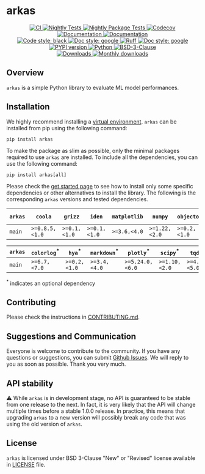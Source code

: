 # arkas

<p align="center">
    <a href="https://github.com/durandtibo/arkas/actions">
        <img alt="CI" src="https://github.com/durandtibo/arkas/workflows/CI/badge.svg">
    </a>
    <a href="https://github.com/durandtibo/arkas/actions">
        <img alt="Nightly Tests" src="https://github.com/durandtibo/arkas/workflows/Nightly%20Tests/badge.svg">
    </a>
    <a href="https://github.com/durandtibo/arkas/actions">
        <img alt="Nightly Package Tests" src="https://github.com/durandtibo/arkas/workflows/Nightly%20Package%20Tests/badge.svg">
    </a>
    <a href="https://codecov.io/gh/durandtibo/arkas">
        <img alt="Codecov" src="https://codecov.io/gh/durandtibo/arkas/branch/main/graph/badge.svg">
    </a>
    <br/>
    <a href="https://durandtibo.github.io/arkas/">
        <img alt="Documentation" src="https://github.com/durandtibo/arkas/workflows/Documentation%20(stable)/badge.svg">
    </a>
    <a href="https://durandtibo.github.io/arkas/dev/">
        <img alt="Documentation" src="https://github.com/durandtibo/arkas/workflows/Documentation%20(unstable)/badge.svg">
    </a>
    <br/>
    <a href="https://github.com/psf/black">
        <img  alt="Code style: black" src="https://img.shields.io/badge/code%20style-black-000000.svg">
    </a>
    <a href="https://google.github.io/styleguide/pyguide.html#s3.8-comments-and-docstrings">
        <img  alt="Doc style: google" src="https://img.shields.io/badge/%20style-google-3666d6.svg">
    </a>
    <a href="https://github.com/astral-sh/ruff">
        <img src="https://img.shields.io/endpoint?url=https://raw.githubusercontent.com/astral-sh/ruff/main/assets/badge/v2.json" alt="Ruff" style="max-width:100%;">
    </a>
    <a href="https://github.com/guilatrova/tryceratops">
        <img  alt="Doc style: google" src="https://img.shields.io/badge/try%2Fexcept%20style-tryceratops%20%F0%9F%A6%96%E2%9C%A8-black">
    </a>
    <br/>
    <a href="https://pypi.org/project/arkas/">
        <img alt="PYPI version" src="https://img.shields.io/pypi/v/arkas">
    </a>
    <a href="https://pypi.org/project/arkas/">
        <img alt="Python" src="https://img.shields.io/pypi/pyversions/arkas.svg">
    </a>
    <a href="https://opensource.org/licenses/BSD-3-Clause">
        <img alt="BSD-3-Clause" src="https://img.shields.io/pypi/l/arkas">
    </a>
    <br/>
    <a href="https://pepy.tech/project/arkas">
        <img  alt="Downloads" src="https://static.pepy.tech/badge/arkas">
    </a>
    <a href="https://pepy.tech/project/arkas">
        <img  alt="Monthly downloads" src="https://static.pepy.tech/badge/arkas/month">
    </a>
    <br/>

</p>

## Overview

`arkas` is a simple Python library to evaluate ML model performances.

## Installation

We highly recommend installing
a [virtual environment](https://packaging.python.org/guides/installing-using-pip-and-virtual-environments/).
`arkas` can be installed from pip using the following command:

```shell
pip install arkas
```

To make the package as slim as possible, only the minimal packages required to use `arkas` are
installed.
To include all the dependencies, you can use the following command:

```shell
pip install arkas[all]
```

Please check the [get started page](https://durandtibo.github.io/arkas/get_started) to see how to
install only some specific dependencies or other alternatives to install the library.
The following is the corresponding `arkas` versions and tested dependencies.

| `arkas` | `coola`        | `grizz`      | `iden`       | `matplotlib` | `numpy`       | `objectory`  | `polars`     | `scikit-learn` | `python`      |
|---------|----------------|--------------|--------------|--------------|---------------|--------------|--------------|----------------|---------------|
| `main`  | `>=0.8.5,<1.0` | `>=0.1,<1.0` | `>=0.1,<1.0` | `>=3.6,<4.0` | `>=1.22,<2.0` | `>=0.2,<1.0` | `>=1.0,<2.0` | `>=1.3,<2.0`   | `>=3.9,<3.13` |

| `arkas` | `colorlog`<sup>*</sup> | `hya`<sup>*</sup> | `markdown`<sup>*</sup> | `plotly`<sup>*</sup> | `scipy`<sup>*</sup> | `tqdm`<sup>*</sup> |
|---------|------------------------|-------------------|------------------------|----------------------|---------------------|--------------------|
| `main`  | `>=6.7,<7.0`           | `>=0.2,<1.0`      | `>=3.4,<4.0`           | `>=5.24.0,<6.0`      | `>=1.10,<2.0`       | `>=4.65,<5.0`      |

<sup>*</sup> indicates an optional dependency

## Contributing

Please check the instructions in [CONTRIBUTING.md](.github/CONTRIBUTING.md).

## Suggestions and Communication

Everyone is welcome to contribute to the community.
If you have any questions or suggestions, you can
submit [Github Issues](https://github.com/durandtibo/arkas/issues).
We will reply to you as soon as possible. Thank you very much.

## API stability

:warning: While `arkas` is in development stage, no API is guaranteed to be stable from one
release to the next.
In fact, it is very likely that the API will change multiple times before a stable 1.0.0 release.
In practice, this means that upgrading `arkas` to a new version will possibly break any code that
was using the old version of `arkas`.

## License

`arkas` is licensed under BSD 3-Clause "New" or "Revised" license available in [LICENSE](LICENSE)
file.
